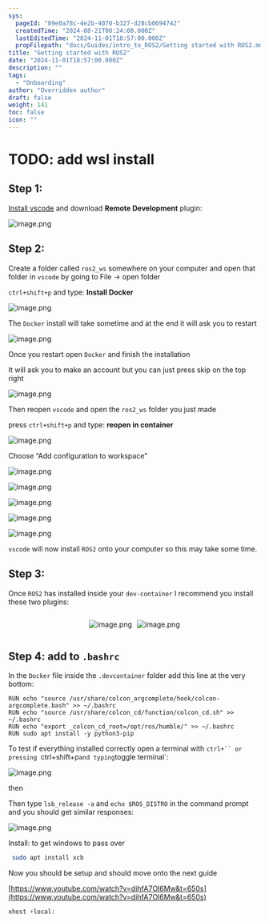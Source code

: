 ```yaml
---
sys:
  pageId: "89e0a78c-4e2b-4070-b327-d28cb0694742"
  createdTime: "2024-08-21T00:24:00.000Z"
  lastEditedTime: "2024-11-01T18:57:00.000Z"
  propFilepath: "docs/Guides/intro_to_ROS2/Getting started with ROS2.md"
title: "Getting started with ROS2"
date: "2024-11-01T18:57:00.000Z"
description: ""
tags:
  - "Onboarding"
author: "Overridden author"
draft: false
weight: 141
toc: false
icon: ""
---
```


# TODO: add wsl install

## Step 1:

[Install vscode](https://code.visualstudio.com/download) and download **Remote Development** plugin:

![image.png](https://prod-files-secure.s3.us-west-2.amazonaws.com/d518164a-d88e-44d1-a4ee-3adb3bd8bce0/efb52993-1881-4a40-b95e-6f020334f022/image.png?X-Amz-Algorithm=AWS4-HMAC-SHA256&X-Amz-Content-Sha256=UNSIGNED-PAYLOAD&X-Amz-Credential=ASIAZI2LB466RWVPRNY4%2F20250323%2Fus-west-2%2Fs3%2Faws4_request&X-Amz-Date=20250323T061022Z&X-Amz-Expires=3600&X-Amz-Security-Token=IQoJb3JpZ2luX2VjEHMaCXVzLXdlc3QtMiJGMEQCIBW0fBcQzjhOErZGUdmUYc%2Fsd%2FA6WmKjkLgB77YBjOkSAiAzD94V5KDp5loMKsbZbQgdGG1OIqMNV6VzPXRmUGMa7CqIBAjM%2F%2F%2F%2F%2F%2F%2F%2F%2F%2F8BEAAaDDYzNzQyMzE4MzgwNSIMtGJo407CkMlr17LJKtwDV8gtsa2JJ%2F0yq1bRjs%2F%2FfS%2BjqWINiwHfHY6h4eyl1Xt%2FUKOBrpwi8viyJKwtknit3F6bVurIfbNM46y9PMeHU%2BHVTimoB2kEeGsySlo1tcG2tj99Mkl9iwPsNaQreFZxSP4%2FpBRhrAMt6I081RZKBt9J5IONwv8JoxzCKIuC6V3TkzP5kIKVnale%2BWaZn1YYdCDL9zoV2mzDM6Osod%2BttPDas9P3vlAqrJWlQAhF4cH%2BnyEULdIkaJ51eqQCPEg7J4DDxEiQlT30%2BowERje2g6KZSDP6IMlXEbOoKqnJkaD%2Fh8WfraDcPJl1MqLJ2jdP9ktVVCfloDCWJvYLB8MAnO8efmJDNg%2FrV3M445Z2TatAFiJtD%2BagPo9YVXJ6ivZfc2IEWq7ETyYE2y%2FBEo0zR1RCt8k%2BsbWw6T%2FsxeQ7hSBdE%2FYoRTkMYHfIy24gwTQJ3Ek8xYPdx9Zeruc9LjPnJjfbe0j2AtWAPuQ7OlqtIZxfDs133AvYnyQzRgNTz6r635slbMoHqOVs25vOT3B3UT06xu2rAiL2XwhiBcAqeskoi4y3VcC0C53iaGabfIZbM9T0W9%2BZyZcsIZoFtS6FTEg8kftjXZY%2BPFdbKp3OQ0Gk%2BphOmSRVVqNIp00wveP9vgY6pgFW8CHf6%2FL7M1HzGuMywKvzzQ2ifGVQCZT5VOViuTmSm2OFvdYKFgxKxzq06KWeNJ2t4gbm55rasr70%2FaQNXD6Fzzv5P0wVnUEtq9YkXrvaXvpuwKeXsKBBAkxVhXfwM3ptc6PPzr%2FeTQA73AmBtzIo3HpAmkpBuZRkN15Xy8h5H3eQXRedbnbgGbSVZ5Oy%2FrMfY%2Fh51vSu6Ao%2BNXjIOHaZ94Ko%2FJCl&X-Amz-Signature=387cf8ce214d204e36244a1bd49159ba042d58c04104e331e083de1f1edbd1e8&X-Amz-SignedHeaders=host&x-id=GetObject)

## Step 2:

Create a folder called `ros2_ws` somewhere on your computer and open that folder in `vscode` by going to File → open folder 

`ctrl+shift+p` and type: **Install Docker**

![image.png](https://prod-files-secure.s3.us-west-2.amazonaws.com/d518164a-d88e-44d1-a4ee-3adb3bd8bce0/2269dc0e-1cd5-47ff-bceb-c04ad9b2eab0/image.png?X-Amz-Algorithm=AWS4-HMAC-SHA256&X-Amz-Content-Sha256=UNSIGNED-PAYLOAD&X-Amz-Credential=ASIAZI2LB466RWVPRNY4%2F20250323%2Fus-west-2%2Fs3%2Faws4_request&X-Amz-Date=20250323T061022Z&X-Amz-Expires=3600&X-Amz-Security-Token=IQoJb3JpZ2luX2VjEHMaCXVzLXdlc3QtMiJGMEQCIBW0fBcQzjhOErZGUdmUYc%2Fsd%2FA6WmKjkLgB77YBjOkSAiAzD94V5KDp5loMKsbZbQgdGG1OIqMNV6VzPXRmUGMa7CqIBAjM%2F%2F%2F%2F%2F%2F%2F%2F%2F%2F8BEAAaDDYzNzQyMzE4MzgwNSIMtGJo407CkMlr17LJKtwDV8gtsa2JJ%2F0yq1bRjs%2F%2FfS%2BjqWINiwHfHY6h4eyl1Xt%2FUKOBrpwi8viyJKwtknit3F6bVurIfbNM46y9PMeHU%2BHVTimoB2kEeGsySlo1tcG2tj99Mkl9iwPsNaQreFZxSP4%2FpBRhrAMt6I081RZKBt9J5IONwv8JoxzCKIuC6V3TkzP5kIKVnale%2BWaZn1YYdCDL9zoV2mzDM6Osod%2BttPDas9P3vlAqrJWlQAhF4cH%2BnyEULdIkaJ51eqQCPEg7J4DDxEiQlT30%2BowERje2g6KZSDP6IMlXEbOoKqnJkaD%2Fh8WfraDcPJl1MqLJ2jdP9ktVVCfloDCWJvYLB8MAnO8efmJDNg%2FrV3M445Z2TatAFiJtD%2BagPo9YVXJ6ivZfc2IEWq7ETyYE2y%2FBEo0zR1RCt8k%2BsbWw6T%2FsxeQ7hSBdE%2FYoRTkMYHfIy24gwTQJ3Ek8xYPdx9Zeruc9LjPnJjfbe0j2AtWAPuQ7OlqtIZxfDs133AvYnyQzRgNTz6r635slbMoHqOVs25vOT3B3UT06xu2rAiL2XwhiBcAqeskoi4y3VcC0C53iaGabfIZbM9T0W9%2BZyZcsIZoFtS6FTEg8kftjXZY%2BPFdbKp3OQ0Gk%2BphOmSRVVqNIp00wveP9vgY6pgFW8CHf6%2FL7M1HzGuMywKvzzQ2ifGVQCZT5VOViuTmSm2OFvdYKFgxKxzq06KWeNJ2t4gbm55rasr70%2FaQNXD6Fzzv5P0wVnUEtq9YkXrvaXvpuwKeXsKBBAkxVhXfwM3ptc6PPzr%2FeTQA73AmBtzIo3HpAmkpBuZRkN15Xy8h5H3eQXRedbnbgGbSVZ5Oy%2FrMfY%2Fh51vSu6Ao%2BNXjIOHaZ94Ko%2FJCl&X-Amz-Signature=10270485c467a10084cb371543b04e30360a1e421dd41282305ef177583039c1&X-Amz-SignedHeaders=host&x-id=GetObject)

The `Docker` install will take sometime and at the end it will ask you to restart

![image.png](https://prod-files-secure.s3.us-west-2.amazonaws.com/d518164a-d88e-44d1-a4ee-3adb3bd8bce0/ed233f78-be33-4b1f-b89c-9c346c0e961e/image.png?X-Amz-Algorithm=AWS4-HMAC-SHA256&X-Amz-Content-Sha256=UNSIGNED-PAYLOAD&X-Amz-Credential=ASIAZI2LB466RWVPRNY4%2F20250323%2Fus-west-2%2Fs3%2Faws4_request&X-Amz-Date=20250323T061022Z&X-Amz-Expires=3600&X-Amz-Security-Token=IQoJb3JpZ2luX2VjEHMaCXVzLXdlc3QtMiJGMEQCIBW0fBcQzjhOErZGUdmUYc%2Fsd%2FA6WmKjkLgB77YBjOkSAiAzD94V5KDp5loMKsbZbQgdGG1OIqMNV6VzPXRmUGMa7CqIBAjM%2F%2F%2F%2F%2F%2F%2F%2F%2F%2F8BEAAaDDYzNzQyMzE4MzgwNSIMtGJo407CkMlr17LJKtwDV8gtsa2JJ%2F0yq1bRjs%2F%2FfS%2BjqWINiwHfHY6h4eyl1Xt%2FUKOBrpwi8viyJKwtknit3F6bVurIfbNM46y9PMeHU%2BHVTimoB2kEeGsySlo1tcG2tj99Mkl9iwPsNaQreFZxSP4%2FpBRhrAMt6I081RZKBt9J5IONwv8JoxzCKIuC6V3TkzP5kIKVnale%2BWaZn1YYdCDL9zoV2mzDM6Osod%2BttPDas9P3vlAqrJWlQAhF4cH%2BnyEULdIkaJ51eqQCPEg7J4DDxEiQlT30%2BowERje2g6KZSDP6IMlXEbOoKqnJkaD%2Fh8WfraDcPJl1MqLJ2jdP9ktVVCfloDCWJvYLB8MAnO8efmJDNg%2FrV3M445Z2TatAFiJtD%2BagPo9YVXJ6ivZfc2IEWq7ETyYE2y%2FBEo0zR1RCt8k%2BsbWw6T%2FsxeQ7hSBdE%2FYoRTkMYHfIy24gwTQJ3Ek8xYPdx9Zeruc9LjPnJjfbe0j2AtWAPuQ7OlqtIZxfDs133AvYnyQzRgNTz6r635slbMoHqOVs25vOT3B3UT06xu2rAiL2XwhiBcAqeskoi4y3VcC0C53iaGabfIZbM9T0W9%2BZyZcsIZoFtS6FTEg8kftjXZY%2BPFdbKp3OQ0Gk%2BphOmSRVVqNIp00wveP9vgY6pgFW8CHf6%2FL7M1HzGuMywKvzzQ2ifGVQCZT5VOViuTmSm2OFvdYKFgxKxzq06KWeNJ2t4gbm55rasr70%2FaQNXD6Fzzv5P0wVnUEtq9YkXrvaXvpuwKeXsKBBAkxVhXfwM3ptc6PPzr%2FeTQA73AmBtzIo3HpAmkpBuZRkN15Xy8h5H3eQXRedbnbgGbSVZ5Oy%2FrMfY%2Fh51vSu6Ao%2BNXjIOHaZ94Ko%2FJCl&X-Amz-Signature=362bbfcaa4cf79772e2d264ecdf9afa3bf3c7a2a1be40a6d67a727a2ddc9a6e3&X-Amz-SignedHeaders=host&x-id=GetObject)

Once you restart open `Docker` and finish the installation

It will ask you to make an account but you can just press skip on the top right

![image.png](https://prod-files-secure.s3.us-west-2.amazonaws.com/d518164a-d88e-44d1-a4ee-3adb3bd8bce0/21010ad9-1659-4fd9-9f59-9932a09b2a3d/image.png?X-Amz-Algorithm=AWS4-HMAC-SHA256&X-Amz-Content-Sha256=UNSIGNED-PAYLOAD&X-Amz-Credential=ASIAZI2LB466RWVPRNY4%2F20250323%2Fus-west-2%2Fs3%2Faws4_request&X-Amz-Date=20250323T061022Z&X-Amz-Expires=3600&X-Amz-Security-Token=IQoJb3JpZ2luX2VjEHMaCXVzLXdlc3QtMiJGMEQCIBW0fBcQzjhOErZGUdmUYc%2Fsd%2FA6WmKjkLgB77YBjOkSAiAzD94V5KDp5loMKsbZbQgdGG1OIqMNV6VzPXRmUGMa7CqIBAjM%2F%2F%2F%2F%2F%2F%2F%2F%2F%2F8BEAAaDDYzNzQyMzE4MzgwNSIMtGJo407CkMlr17LJKtwDV8gtsa2JJ%2F0yq1bRjs%2F%2FfS%2BjqWINiwHfHY6h4eyl1Xt%2FUKOBrpwi8viyJKwtknit3F6bVurIfbNM46y9PMeHU%2BHVTimoB2kEeGsySlo1tcG2tj99Mkl9iwPsNaQreFZxSP4%2FpBRhrAMt6I081RZKBt9J5IONwv8JoxzCKIuC6V3TkzP5kIKVnale%2BWaZn1YYdCDL9zoV2mzDM6Osod%2BttPDas9P3vlAqrJWlQAhF4cH%2BnyEULdIkaJ51eqQCPEg7J4DDxEiQlT30%2BowERje2g6KZSDP6IMlXEbOoKqnJkaD%2Fh8WfraDcPJl1MqLJ2jdP9ktVVCfloDCWJvYLB8MAnO8efmJDNg%2FrV3M445Z2TatAFiJtD%2BagPo9YVXJ6ivZfc2IEWq7ETyYE2y%2FBEo0zR1RCt8k%2BsbWw6T%2FsxeQ7hSBdE%2FYoRTkMYHfIy24gwTQJ3Ek8xYPdx9Zeruc9LjPnJjfbe0j2AtWAPuQ7OlqtIZxfDs133AvYnyQzRgNTz6r635slbMoHqOVs25vOT3B3UT06xu2rAiL2XwhiBcAqeskoi4y3VcC0C53iaGabfIZbM9T0W9%2BZyZcsIZoFtS6FTEg8kftjXZY%2BPFdbKp3OQ0Gk%2BphOmSRVVqNIp00wveP9vgY6pgFW8CHf6%2FL7M1HzGuMywKvzzQ2ifGVQCZT5VOViuTmSm2OFvdYKFgxKxzq06KWeNJ2t4gbm55rasr70%2FaQNXD6Fzzv5P0wVnUEtq9YkXrvaXvpuwKeXsKBBAkxVhXfwM3ptc6PPzr%2FeTQA73AmBtzIo3HpAmkpBuZRkN15Xy8h5H3eQXRedbnbgGbSVZ5Oy%2FrMfY%2Fh51vSu6Ao%2BNXjIOHaZ94Ko%2FJCl&X-Amz-Signature=63a288da0f4654e8929d4ae5ef5408952123d5a8d9fe56c3346d40080f0ea099&X-Amz-SignedHeaders=host&x-id=GetObject)

Then reopen `vscode` and open the `ros2_ws` folder you just made

press `ctrl+shift+p` and type: **reopen in container**

![image.png](https://prod-files-secure.s3.us-west-2.amazonaws.com/d518164a-d88e-44d1-a4ee-3adb3bd8bce0/4e93b8c2-41ad-488c-8095-c74205196118/image.png?X-Amz-Algorithm=AWS4-HMAC-SHA256&X-Amz-Content-Sha256=UNSIGNED-PAYLOAD&X-Amz-Credential=ASIAZI2LB466RWVPRNY4%2F20250323%2Fus-west-2%2Fs3%2Faws4_request&X-Amz-Date=20250323T061022Z&X-Amz-Expires=3600&X-Amz-Security-Token=IQoJb3JpZ2luX2VjEHMaCXVzLXdlc3QtMiJGMEQCIBW0fBcQzjhOErZGUdmUYc%2Fsd%2FA6WmKjkLgB77YBjOkSAiAzD94V5KDp5loMKsbZbQgdGG1OIqMNV6VzPXRmUGMa7CqIBAjM%2F%2F%2F%2F%2F%2F%2F%2F%2F%2F8BEAAaDDYzNzQyMzE4MzgwNSIMtGJo407CkMlr17LJKtwDV8gtsa2JJ%2F0yq1bRjs%2F%2FfS%2BjqWINiwHfHY6h4eyl1Xt%2FUKOBrpwi8viyJKwtknit3F6bVurIfbNM46y9PMeHU%2BHVTimoB2kEeGsySlo1tcG2tj99Mkl9iwPsNaQreFZxSP4%2FpBRhrAMt6I081RZKBt9J5IONwv8JoxzCKIuC6V3TkzP5kIKVnale%2BWaZn1YYdCDL9zoV2mzDM6Osod%2BttPDas9P3vlAqrJWlQAhF4cH%2BnyEULdIkaJ51eqQCPEg7J4DDxEiQlT30%2BowERje2g6KZSDP6IMlXEbOoKqnJkaD%2Fh8WfraDcPJl1MqLJ2jdP9ktVVCfloDCWJvYLB8MAnO8efmJDNg%2FrV3M445Z2TatAFiJtD%2BagPo9YVXJ6ivZfc2IEWq7ETyYE2y%2FBEo0zR1RCt8k%2BsbWw6T%2FsxeQ7hSBdE%2FYoRTkMYHfIy24gwTQJ3Ek8xYPdx9Zeruc9LjPnJjfbe0j2AtWAPuQ7OlqtIZxfDs133AvYnyQzRgNTz6r635slbMoHqOVs25vOT3B3UT06xu2rAiL2XwhiBcAqeskoi4y3VcC0C53iaGabfIZbM9T0W9%2BZyZcsIZoFtS6FTEg8kftjXZY%2BPFdbKp3OQ0Gk%2BphOmSRVVqNIp00wveP9vgY6pgFW8CHf6%2FL7M1HzGuMywKvzzQ2ifGVQCZT5VOViuTmSm2OFvdYKFgxKxzq06KWeNJ2t4gbm55rasr70%2FaQNXD6Fzzv5P0wVnUEtq9YkXrvaXvpuwKeXsKBBAkxVhXfwM3ptc6PPzr%2FeTQA73AmBtzIo3HpAmkpBuZRkN15Xy8h5H3eQXRedbnbgGbSVZ5Oy%2FrMfY%2Fh51vSu6Ao%2BNXjIOHaZ94Ko%2FJCl&X-Amz-Signature=fb379cbe1b845c38547bd8a8ef8d96932fb7d1e2ab98f32039461e83ea00d0ff&X-Amz-SignedHeaders=host&x-id=GetObject)

Choose “Add configuration to workspace”

![image.png](https://prod-files-secure.s3.us-west-2.amazonaws.com/d518164a-d88e-44d1-a4ee-3adb3bd8bce0/9560b282-5060-4989-ba37-97e7b2c22476/image.png?X-Amz-Algorithm=AWS4-HMAC-SHA256&X-Amz-Content-Sha256=UNSIGNED-PAYLOAD&X-Amz-Credential=ASIAZI2LB466RWVPRNY4%2F20250323%2Fus-west-2%2Fs3%2Faws4_request&X-Amz-Date=20250323T061022Z&X-Amz-Expires=3600&X-Amz-Security-Token=IQoJb3JpZ2luX2VjEHMaCXVzLXdlc3QtMiJGMEQCIBW0fBcQzjhOErZGUdmUYc%2Fsd%2FA6WmKjkLgB77YBjOkSAiAzD94V5KDp5loMKsbZbQgdGG1OIqMNV6VzPXRmUGMa7CqIBAjM%2F%2F%2F%2F%2F%2F%2F%2F%2F%2F8BEAAaDDYzNzQyMzE4MzgwNSIMtGJo407CkMlr17LJKtwDV8gtsa2JJ%2F0yq1bRjs%2F%2FfS%2BjqWINiwHfHY6h4eyl1Xt%2FUKOBrpwi8viyJKwtknit3F6bVurIfbNM46y9PMeHU%2BHVTimoB2kEeGsySlo1tcG2tj99Mkl9iwPsNaQreFZxSP4%2FpBRhrAMt6I081RZKBt9J5IONwv8JoxzCKIuC6V3TkzP5kIKVnale%2BWaZn1YYdCDL9zoV2mzDM6Osod%2BttPDas9P3vlAqrJWlQAhF4cH%2BnyEULdIkaJ51eqQCPEg7J4DDxEiQlT30%2BowERje2g6KZSDP6IMlXEbOoKqnJkaD%2Fh8WfraDcPJl1MqLJ2jdP9ktVVCfloDCWJvYLB8MAnO8efmJDNg%2FrV3M445Z2TatAFiJtD%2BagPo9YVXJ6ivZfc2IEWq7ETyYE2y%2FBEo0zR1RCt8k%2BsbWw6T%2FsxeQ7hSBdE%2FYoRTkMYHfIy24gwTQJ3Ek8xYPdx9Zeruc9LjPnJjfbe0j2AtWAPuQ7OlqtIZxfDs133AvYnyQzRgNTz6r635slbMoHqOVs25vOT3B3UT06xu2rAiL2XwhiBcAqeskoi4y3VcC0C53iaGabfIZbM9T0W9%2BZyZcsIZoFtS6FTEg8kftjXZY%2BPFdbKp3OQ0Gk%2BphOmSRVVqNIp00wveP9vgY6pgFW8CHf6%2FL7M1HzGuMywKvzzQ2ifGVQCZT5VOViuTmSm2OFvdYKFgxKxzq06KWeNJ2t4gbm55rasr70%2FaQNXD6Fzzv5P0wVnUEtq9YkXrvaXvpuwKeXsKBBAkxVhXfwM3ptc6PPzr%2FeTQA73AmBtzIo3HpAmkpBuZRkN15Xy8h5H3eQXRedbnbgGbSVZ5Oy%2FrMfY%2Fh51vSu6Ao%2BNXjIOHaZ94Ko%2FJCl&X-Amz-Signature=6c834ebf0a1066596ec24d54a59215593912b4931fe1a1d99b284e5bf9df2036&X-Amz-SignedHeaders=host&x-id=GetObject)

![image.png](https://prod-files-secure.s3.us-west-2.amazonaws.com/d518164a-d88e-44d1-a4ee-3adb3bd8bce0/2ee63f81-886b-48e8-a553-dc6e5eac99e4/image.png?X-Amz-Algorithm=AWS4-HMAC-SHA256&X-Amz-Content-Sha256=UNSIGNED-PAYLOAD&X-Amz-Credential=ASIAZI2LB466RWVPRNY4%2F20250323%2Fus-west-2%2Fs3%2Faws4_request&X-Amz-Date=20250323T061022Z&X-Amz-Expires=3600&X-Amz-Security-Token=IQoJb3JpZ2luX2VjEHMaCXVzLXdlc3QtMiJGMEQCIBW0fBcQzjhOErZGUdmUYc%2Fsd%2FA6WmKjkLgB77YBjOkSAiAzD94V5KDp5loMKsbZbQgdGG1OIqMNV6VzPXRmUGMa7CqIBAjM%2F%2F%2F%2F%2F%2F%2F%2F%2F%2F8BEAAaDDYzNzQyMzE4MzgwNSIMtGJo407CkMlr17LJKtwDV8gtsa2JJ%2F0yq1bRjs%2F%2FfS%2BjqWINiwHfHY6h4eyl1Xt%2FUKOBrpwi8viyJKwtknit3F6bVurIfbNM46y9PMeHU%2BHVTimoB2kEeGsySlo1tcG2tj99Mkl9iwPsNaQreFZxSP4%2FpBRhrAMt6I081RZKBt9J5IONwv8JoxzCKIuC6V3TkzP5kIKVnale%2BWaZn1YYdCDL9zoV2mzDM6Osod%2BttPDas9P3vlAqrJWlQAhF4cH%2BnyEULdIkaJ51eqQCPEg7J4DDxEiQlT30%2BowERje2g6KZSDP6IMlXEbOoKqnJkaD%2Fh8WfraDcPJl1MqLJ2jdP9ktVVCfloDCWJvYLB8MAnO8efmJDNg%2FrV3M445Z2TatAFiJtD%2BagPo9YVXJ6ivZfc2IEWq7ETyYE2y%2FBEo0zR1RCt8k%2BsbWw6T%2FsxeQ7hSBdE%2FYoRTkMYHfIy24gwTQJ3Ek8xYPdx9Zeruc9LjPnJjfbe0j2AtWAPuQ7OlqtIZxfDs133AvYnyQzRgNTz6r635slbMoHqOVs25vOT3B3UT06xu2rAiL2XwhiBcAqeskoi4y3VcC0C53iaGabfIZbM9T0W9%2BZyZcsIZoFtS6FTEg8kftjXZY%2BPFdbKp3OQ0Gk%2BphOmSRVVqNIp00wveP9vgY6pgFW8CHf6%2FL7M1HzGuMywKvzzQ2ifGVQCZT5VOViuTmSm2OFvdYKFgxKxzq06KWeNJ2t4gbm55rasr70%2FaQNXD6Fzzv5P0wVnUEtq9YkXrvaXvpuwKeXsKBBAkxVhXfwM3ptc6PPzr%2FeTQA73AmBtzIo3HpAmkpBuZRkN15Xy8h5H3eQXRedbnbgGbSVZ5Oy%2FrMfY%2Fh51vSu6Ao%2BNXjIOHaZ94Ko%2FJCl&X-Amz-Signature=c026af3b38de048f1e4e635ecd86735558b22e3dc7ed64850b9bc6be5803cd54&X-Amz-SignedHeaders=host&x-id=GetObject)

![image.png](https://prod-files-secure.s3.us-west-2.amazonaws.com/d518164a-d88e-44d1-a4ee-3adb3bd8bce0/ae1580b2-b048-407e-aed9-b584224a7a04/image.png?X-Amz-Algorithm=AWS4-HMAC-SHA256&X-Amz-Content-Sha256=UNSIGNED-PAYLOAD&X-Amz-Credential=ASIAZI2LB466RWVPRNY4%2F20250323%2Fus-west-2%2Fs3%2Faws4_request&X-Amz-Date=20250323T061022Z&X-Amz-Expires=3600&X-Amz-Security-Token=IQoJb3JpZ2luX2VjEHMaCXVzLXdlc3QtMiJGMEQCIBW0fBcQzjhOErZGUdmUYc%2Fsd%2FA6WmKjkLgB77YBjOkSAiAzD94V5KDp5loMKsbZbQgdGG1OIqMNV6VzPXRmUGMa7CqIBAjM%2F%2F%2F%2F%2F%2F%2F%2F%2F%2F8BEAAaDDYzNzQyMzE4MzgwNSIMtGJo407CkMlr17LJKtwDV8gtsa2JJ%2F0yq1bRjs%2F%2FfS%2BjqWINiwHfHY6h4eyl1Xt%2FUKOBrpwi8viyJKwtknit3F6bVurIfbNM46y9PMeHU%2BHVTimoB2kEeGsySlo1tcG2tj99Mkl9iwPsNaQreFZxSP4%2FpBRhrAMt6I081RZKBt9J5IONwv8JoxzCKIuC6V3TkzP5kIKVnale%2BWaZn1YYdCDL9zoV2mzDM6Osod%2BttPDas9P3vlAqrJWlQAhF4cH%2BnyEULdIkaJ51eqQCPEg7J4DDxEiQlT30%2BowERje2g6KZSDP6IMlXEbOoKqnJkaD%2Fh8WfraDcPJl1MqLJ2jdP9ktVVCfloDCWJvYLB8MAnO8efmJDNg%2FrV3M445Z2TatAFiJtD%2BagPo9YVXJ6ivZfc2IEWq7ETyYE2y%2FBEo0zR1RCt8k%2BsbWw6T%2FsxeQ7hSBdE%2FYoRTkMYHfIy24gwTQJ3Ek8xYPdx9Zeruc9LjPnJjfbe0j2AtWAPuQ7OlqtIZxfDs133AvYnyQzRgNTz6r635slbMoHqOVs25vOT3B3UT06xu2rAiL2XwhiBcAqeskoi4y3VcC0C53iaGabfIZbM9T0W9%2BZyZcsIZoFtS6FTEg8kftjXZY%2BPFdbKp3OQ0Gk%2BphOmSRVVqNIp00wveP9vgY6pgFW8CHf6%2FL7M1HzGuMywKvzzQ2ifGVQCZT5VOViuTmSm2OFvdYKFgxKxzq06KWeNJ2t4gbm55rasr70%2FaQNXD6Fzzv5P0wVnUEtq9YkXrvaXvpuwKeXsKBBAkxVhXfwM3ptc6PPzr%2FeTQA73AmBtzIo3HpAmkpBuZRkN15Xy8h5H3eQXRedbnbgGbSVZ5Oy%2FrMfY%2Fh51vSu6Ao%2BNXjIOHaZ94Ko%2FJCl&X-Amz-Signature=4534eac62f5051e45796659e36ed3921bcb04d639e6ab111eb3624b8b36f9b5c&X-Amz-SignedHeaders=host&x-id=GetObject)

![image.png](https://prod-files-secure.s3.us-west-2.amazonaws.com/d518164a-d88e-44d1-a4ee-3adb3bd8bce0/53255b28-f75e-430f-b9e3-c0ac8577e42b/image.png?X-Amz-Algorithm=AWS4-HMAC-SHA256&X-Amz-Content-Sha256=UNSIGNED-PAYLOAD&X-Amz-Credential=ASIAZI2LB466RWVPRNY4%2F20250323%2Fus-west-2%2Fs3%2Faws4_request&X-Amz-Date=20250323T061022Z&X-Amz-Expires=3600&X-Amz-Security-Token=IQoJb3JpZ2luX2VjEHMaCXVzLXdlc3QtMiJGMEQCIBW0fBcQzjhOErZGUdmUYc%2Fsd%2FA6WmKjkLgB77YBjOkSAiAzD94V5KDp5loMKsbZbQgdGG1OIqMNV6VzPXRmUGMa7CqIBAjM%2F%2F%2F%2F%2F%2F%2F%2F%2F%2F8BEAAaDDYzNzQyMzE4MzgwNSIMtGJo407CkMlr17LJKtwDV8gtsa2JJ%2F0yq1bRjs%2F%2FfS%2BjqWINiwHfHY6h4eyl1Xt%2FUKOBrpwi8viyJKwtknit3F6bVurIfbNM46y9PMeHU%2BHVTimoB2kEeGsySlo1tcG2tj99Mkl9iwPsNaQreFZxSP4%2FpBRhrAMt6I081RZKBt9J5IONwv8JoxzCKIuC6V3TkzP5kIKVnale%2BWaZn1YYdCDL9zoV2mzDM6Osod%2BttPDas9P3vlAqrJWlQAhF4cH%2BnyEULdIkaJ51eqQCPEg7J4DDxEiQlT30%2BowERje2g6KZSDP6IMlXEbOoKqnJkaD%2Fh8WfraDcPJl1MqLJ2jdP9ktVVCfloDCWJvYLB8MAnO8efmJDNg%2FrV3M445Z2TatAFiJtD%2BagPo9YVXJ6ivZfc2IEWq7ETyYE2y%2FBEo0zR1RCt8k%2BsbWw6T%2FsxeQ7hSBdE%2FYoRTkMYHfIy24gwTQJ3Ek8xYPdx9Zeruc9LjPnJjfbe0j2AtWAPuQ7OlqtIZxfDs133AvYnyQzRgNTz6r635slbMoHqOVs25vOT3B3UT06xu2rAiL2XwhiBcAqeskoi4y3VcC0C53iaGabfIZbM9T0W9%2BZyZcsIZoFtS6FTEg8kftjXZY%2BPFdbKp3OQ0Gk%2BphOmSRVVqNIp00wveP9vgY6pgFW8CHf6%2FL7M1HzGuMywKvzzQ2ifGVQCZT5VOViuTmSm2OFvdYKFgxKxzq06KWeNJ2t4gbm55rasr70%2FaQNXD6Fzzv5P0wVnUEtq9YkXrvaXvpuwKeXsKBBAkxVhXfwM3ptc6PPzr%2FeTQA73AmBtzIo3HpAmkpBuZRkN15Xy8h5H3eQXRedbnbgGbSVZ5Oy%2FrMfY%2Fh51vSu6Ao%2BNXjIOHaZ94Ko%2FJCl&X-Amz-Signature=a309a523173fb83a268e5a1504339c5d7b39de15dff6b5a7270d94b23e09c26e&X-Amz-SignedHeaders=host&x-id=GetObject)

![image.png](https://prod-files-secure.s3.us-west-2.amazonaws.com/d518164a-d88e-44d1-a4ee-3adb3bd8bce0/7c562767-5af9-4ffb-97d1-327bcdf4ee00/image.png?X-Amz-Algorithm=AWS4-HMAC-SHA256&X-Amz-Content-Sha256=UNSIGNED-PAYLOAD&X-Amz-Credential=ASIAZI2LB466RWVPRNY4%2F20250323%2Fus-west-2%2Fs3%2Faws4_request&X-Amz-Date=20250323T061022Z&X-Amz-Expires=3600&X-Amz-Security-Token=IQoJb3JpZ2luX2VjEHMaCXVzLXdlc3QtMiJGMEQCIBW0fBcQzjhOErZGUdmUYc%2Fsd%2FA6WmKjkLgB77YBjOkSAiAzD94V5KDp5loMKsbZbQgdGG1OIqMNV6VzPXRmUGMa7CqIBAjM%2F%2F%2F%2F%2F%2F%2F%2F%2F%2F8BEAAaDDYzNzQyMzE4MzgwNSIMtGJo407CkMlr17LJKtwDV8gtsa2JJ%2F0yq1bRjs%2F%2FfS%2BjqWINiwHfHY6h4eyl1Xt%2FUKOBrpwi8viyJKwtknit3F6bVurIfbNM46y9PMeHU%2BHVTimoB2kEeGsySlo1tcG2tj99Mkl9iwPsNaQreFZxSP4%2FpBRhrAMt6I081RZKBt9J5IONwv8JoxzCKIuC6V3TkzP5kIKVnale%2BWaZn1YYdCDL9zoV2mzDM6Osod%2BttPDas9P3vlAqrJWlQAhF4cH%2BnyEULdIkaJ51eqQCPEg7J4DDxEiQlT30%2BowERje2g6KZSDP6IMlXEbOoKqnJkaD%2Fh8WfraDcPJl1MqLJ2jdP9ktVVCfloDCWJvYLB8MAnO8efmJDNg%2FrV3M445Z2TatAFiJtD%2BagPo9YVXJ6ivZfc2IEWq7ETyYE2y%2FBEo0zR1RCt8k%2BsbWw6T%2FsxeQ7hSBdE%2FYoRTkMYHfIy24gwTQJ3Ek8xYPdx9Zeruc9LjPnJjfbe0j2AtWAPuQ7OlqtIZxfDs133AvYnyQzRgNTz6r635slbMoHqOVs25vOT3B3UT06xu2rAiL2XwhiBcAqeskoi4y3VcC0C53iaGabfIZbM9T0W9%2BZyZcsIZoFtS6FTEg8kftjXZY%2BPFdbKp3OQ0Gk%2BphOmSRVVqNIp00wveP9vgY6pgFW8CHf6%2FL7M1HzGuMywKvzzQ2ifGVQCZT5VOViuTmSm2OFvdYKFgxKxzq06KWeNJ2t4gbm55rasr70%2FaQNXD6Fzzv5P0wVnUEtq9YkXrvaXvpuwKeXsKBBAkxVhXfwM3ptc6PPzr%2FeTQA73AmBtzIo3HpAmkpBuZRkN15Xy8h5H3eQXRedbnbgGbSVZ5Oy%2FrMfY%2Fh51vSu6Ao%2BNXjIOHaZ94Ko%2FJCl&X-Amz-Signature=b7f67a62957f21fbdca38765248c79b190f133a4c9a777f71e6e2ddc18f7cd6c&X-Amz-SignedHeaders=host&x-id=GetObject)

`vscode` will now install `ROS2` onto your computer so this may take some time.

## Step 3:

Once `ROS2` has installed inside your `dev-container` I recommend you install these two plugins:

<div style="display: flex;flex-direction: row; column-gap:10px; max-width: 630px;justify-content: center;">
<div>

![image.png](https://prod-files-secure.s3.us-west-2.amazonaws.com/d518164a-d88e-44d1-a4ee-3adb3bd8bce0/3fc3d550-5a54-4ba1-ba6b-faa01cdb7369/image.png?X-Amz-Algorithm=AWS4-HMAC-SHA256&X-Amz-Content-Sha256=UNSIGNED-PAYLOAD&X-Amz-Credential=ASIAZI2LB46636NDWZUW%2F20250323%2Fus-west-2%2Fs3%2Faws4_request&X-Amz-Date=20250323T061024Z&X-Amz-Expires=3600&X-Amz-Security-Token=IQoJb3JpZ2luX2VjEHMaCXVzLXdlc3QtMiJIMEYCIQCDgJPHVprv%2FXobv1nWvLVoRcXGjffRyJLu7KcPj5kcnAIhAMunmUvLnqLVozZuuMWZx5O2oJic%2F4mke1R7yvCsJrkQKogECMv%2F%2F%2F%2F%2F%2F%2F%2F%2F%2FwEQABoMNjM3NDIzMTgzODA1IgyF4%2FqExoGlge%2F7mbkq3AOhD25zkIaNtWy9yVKr50ksbNW4S29BsPg7oVeEWCc40jxHvHeIO60HPWau%2FHJjXv6MzpM14ObQPfNNW%2B0CLHa7DnMzV6w4jik%2FP3tbEBp%2BefVozR1UKuL403vCRuBd8yTf6oACFin6WusM%2FX8bf6qTEuRWkx16UnCUWQsvZ3xWo2RlpjPKmBx0Lw3vMjlIk8E6hpgMTFnbsPD7JueWp75ePPLLRwmmTqvQvLzzW2OmtBiMVpZzx166sBso0WzIb%2BTQBJOhC64w%2Bi7NRtjvsQwE2rOhNfHIwCT1a0BHY0lzz3sQh9EQFuWzY6ElLeD0eigiEd3IBJWCaH5scMSWmLdBzRO7XjDqL6W0h5IAITvcahTpyVnCXLeIuQSlHuS7pP6BcwKqb%2FZKE3fdHb4OFJxbjs0orovEcoVTCBL0zTSB8uoG7UIZJfv4G4qyPKGnJ1ppYtHjcfpEMVTxnYdvlYL6cb1Msg8UZohGfS3rWCqAH59iph8lFlgETPVh0aO0wX0fqM4qdur7aQVeYXsY9uzo7VE0zzSAJBZrl%2FTgYDPKIaqYsFsKHcl9GY4y7Fj2IDFY8VEQLgB1%2FCjIXYLJSJPbDnwJ3QYqxE8Z0l%2FqqWRMUBdGDeC12nSwwXYi1DCg4%2F2%2BBjqkAY%2FhBO3UrVc2ohHHhFDZxnLgqJ3%2B%2FxUYkYD%2BQkZi%2B2Kkrf1AcZtqICDzebVGAEjJmc9a0jLcyfEb1AN5RyoMGJDhbfrxsw5iwGJry%2FiSmjijT2JjAsaiPp0c0u4eSOT0LoADUTBC7nmEscg1TNd75cCxq1GTC4KT08z1vT8C6eko2mPXlC6H0lsmWRF9GbTsoKYmZNpGghXyIkIpA40ytlsdsQsS&X-Amz-Signature=3e321181da6c0042a00dc30a0160e6800567a537df321b08b6c3c3f561edc451&X-Amz-SignedHeaders=host&x-id=GetObject)

</div>
<div>

![image.png](https://prod-files-secure.s3.us-west-2.amazonaws.com/d518164a-d88e-44d1-a4ee-3adb3bd8bce0/d994cc66-13c2-4093-a5a3-f84cf4601a82/image.png?X-Amz-Algorithm=AWS4-HMAC-SHA256&X-Amz-Content-Sha256=UNSIGNED-PAYLOAD&X-Amz-Credential=ASIAZI2LB4667YKV75NQ%2F20250323%2Fus-west-2%2Fs3%2Faws4_request&X-Amz-Date=20250323T061026Z&X-Amz-Expires=3600&X-Amz-Security-Token=IQoJb3JpZ2luX2VjEHMaCXVzLXdlc3QtMiJHMEUCIEwhQwEYfC2iTBJnGNz11vOuM9pjc57jSy6M%2FB76dtcMAiEAoQGVKVb1GvxoTH4%2FIcAEm3qrCFDsFZ76CPbEdXoNrMwqiAQIzP%2F%2F%2F%2F%2F%2F%2F%2F%2F%2FARAAGgw2Mzc0MjMxODM4MDUiDACa6v5t7hiudv2bOSrcA%2FDPpFii1uZpp4m3WBUSV%2F43tr%2FBegl6hVuqHr8MZYF5LcvdTcQXW97YhvkFOR4vZTtXkNI2QRd0O0zWTUkMFdDdSEEoWx4D%2BDzYWfXGqbAlnwoJxSQaXMRPNBJ%2F839YTSuX9wNMQdWMmFMBZfUgC%2BPScA1Q9Fi%2FRugJW0IozbXIaua1IVD7hjs3XOqLGA8GrvYq6NRxll%2FvXmHImGVpFUoesL2rXtNS5MAoTmEUL7CKUQkZDjD0YCEMhVfsiV39MPPSI3YHbBOK66613K%2FvGRl6crq9CnKeNeVYnQhh3lFYLOpyycvozP5DRHs6VlUAU1aOcRkMRds4T1xIzfug1KO%2FOAu0ZKuw2o5zV9IF4Tq1VVwocthUdIMPUksu%2FeiA4NCppD6T%2Bbgrhu0Cu3oLhVyvtvHBpAG0smNjgYQvAB0pMpHVKJnfyOZGWvwW5b5TRc0c%2B6aqaIowvRQR9P0K%2FRs6NHLKZmI1uYzDOJxo3SPa%2BV5nT6bJYzWQ%2Bh%2FKwkbP4OB4NVHXp68de4P02gwMk0g51Xp7omjsLESY1uX6EkRRPBLgAEmTlzeFEqH4xven%2B%2BvDoBo3xTm60yFHl2WrLlzTadaONwRECP4JtizPtfs0TOYqLKCLY66qzRXUMKLj%2Fb4GOqUBVxG7LbAFC4YnOGO4phlkvFEVtv7gxoftqUGE%2BVOdt%2BlZ9KLKOsKIpXH%2FJEGBS3gcCKWAIa0DRMuMbtSDQ0Pp4jJili83RKHjAyq3rjiTE2K3NJLEaS%2BAIxDADBuHnGirGcSMxmMzrEC8Crm5LqTsGg4FcR2oDtafqyJj84W4pVAwrQyAkQK2X8vGJM%2BcwZSoqLU0vI%2FWupAIyUavynZ7Poy7MBG7&X-Amz-Signature=597809f0d3a32757d6165d784c3eb3bc67022b0c0175416ad81febced93a1d0b&X-Amz-SignedHeaders=host&x-id=GetObject)

</div>
</div>

## Step 4: add to `.bashrc`

In the `Docker` file inside the `.devcontainer` folder add this line at the very bottom: 

```docker
RUN echo "source /usr/share/colcon_argcomplete/hook/colcon-argcomplete.bash" >> ~/.bashrc
RUN echo "source /usr/share/colcon_cd/function/colcon_cd.sh" >> ~/.bashrc
RUN echo "export _colcon_cd_root=/opt/ros/humble/" >> ~/.bashrc
RUN sudo apt install -y python3-pip 
```

To test if everything installed correctly open a terminal with `ctrl+`` or pressing `ctrl+shift+p` and typing `toggle terminal`:

![image.png](https://prod-files-secure.s3.us-west-2.amazonaws.com/d518164a-d88e-44d1-a4ee-3adb3bd8bce0/6a4943d8-b04e-4c02-9a58-775f3384d1a5/image.png?X-Amz-Algorithm=AWS4-HMAC-SHA256&X-Amz-Content-Sha256=UNSIGNED-PAYLOAD&X-Amz-Credential=ASIAZI2LB466RWVPRNY4%2F20250323%2Fus-west-2%2Fs3%2Faws4_request&X-Amz-Date=20250323T061022Z&X-Amz-Expires=3600&X-Amz-Security-Token=IQoJb3JpZ2luX2VjEHMaCXVzLXdlc3QtMiJGMEQCIBW0fBcQzjhOErZGUdmUYc%2Fsd%2FA6WmKjkLgB77YBjOkSAiAzD94V5KDp5loMKsbZbQgdGG1OIqMNV6VzPXRmUGMa7CqIBAjM%2F%2F%2F%2F%2F%2F%2F%2F%2F%2F8BEAAaDDYzNzQyMzE4MzgwNSIMtGJo407CkMlr17LJKtwDV8gtsa2JJ%2F0yq1bRjs%2F%2FfS%2BjqWINiwHfHY6h4eyl1Xt%2FUKOBrpwi8viyJKwtknit3F6bVurIfbNM46y9PMeHU%2BHVTimoB2kEeGsySlo1tcG2tj99Mkl9iwPsNaQreFZxSP4%2FpBRhrAMt6I081RZKBt9J5IONwv8JoxzCKIuC6V3TkzP5kIKVnale%2BWaZn1YYdCDL9zoV2mzDM6Osod%2BttPDas9P3vlAqrJWlQAhF4cH%2BnyEULdIkaJ51eqQCPEg7J4DDxEiQlT30%2BowERje2g6KZSDP6IMlXEbOoKqnJkaD%2Fh8WfraDcPJl1MqLJ2jdP9ktVVCfloDCWJvYLB8MAnO8efmJDNg%2FrV3M445Z2TatAFiJtD%2BagPo9YVXJ6ivZfc2IEWq7ETyYE2y%2FBEo0zR1RCt8k%2BsbWw6T%2FsxeQ7hSBdE%2FYoRTkMYHfIy24gwTQJ3Ek8xYPdx9Zeruc9LjPnJjfbe0j2AtWAPuQ7OlqtIZxfDs133AvYnyQzRgNTz6r635slbMoHqOVs25vOT3B3UT06xu2rAiL2XwhiBcAqeskoi4y3VcC0C53iaGabfIZbM9T0W9%2BZyZcsIZoFtS6FTEg8kftjXZY%2BPFdbKp3OQ0Gk%2BphOmSRVVqNIp00wveP9vgY6pgFW8CHf6%2FL7M1HzGuMywKvzzQ2ifGVQCZT5VOViuTmSm2OFvdYKFgxKxzq06KWeNJ2t4gbm55rasr70%2FaQNXD6Fzzv5P0wVnUEtq9YkXrvaXvpuwKeXsKBBAkxVhXfwM3ptc6PPzr%2FeTQA73AmBtzIo3HpAmkpBuZRkN15Xy8h5H3eQXRedbnbgGbSVZ5Oy%2FrMfY%2Fh51vSu6Ao%2BNXjIOHaZ94Ko%2FJCl&X-Amz-Signature=c1ed524c10bb6aef9d134c4777a731ef60b48d5722498d80cbdf034e2f19970a&X-Amz-SignedHeaders=host&x-id=GetObject)

then 

Then type `lsb_release -a` and `echo $ROS_DISTRO` in the command prompt and you should get similar responses:

![image.png](https://prod-files-secure.s3.us-west-2.amazonaws.com/d518164a-d88e-44d1-a4ee-3adb3bd8bce0/3e635dec-a805-4e85-8b9e-d000e5b71a4e/image.png?X-Amz-Algorithm=AWS4-HMAC-SHA256&X-Amz-Content-Sha256=UNSIGNED-PAYLOAD&X-Amz-Credential=ASIAZI2LB466RWVPRNY4%2F20250323%2Fus-west-2%2Fs3%2Faws4_request&X-Amz-Date=20250323T061022Z&X-Amz-Expires=3600&X-Amz-Security-Token=IQoJb3JpZ2luX2VjEHMaCXVzLXdlc3QtMiJGMEQCIBW0fBcQzjhOErZGUdmUYc%2Fsd%2FA6WmKjkLgB77YBjOkSAiAzD94V5KDp5loMKsbZbQgdGG1OIqMNV6VzPXRmUGMa7CqIBAjM%2F%2F%2F%2F%2F%2F%2F%2F%2F%2F8BEAAaDDYzNzQyMzE4MzgwNSIMtGJo407CkMlr17LJKtwDV8gtsa2JJ%2F0yq1bRjs%2F%2FfS%2BjqWINiwHfHY6h4eyl1Xt%2FUKOBrpwi8viyJKwtknit3F6bVurIfbNM46y9PMeHU%2BHVTimoB2kEeGsySlo1tcG2tj99Mkl9iwPsNaQreFZxSP4%2FpBRhrAMt6I081RZKBt9J5IONwv8JoxzCKIuC6V3TkzP5kIKVnale%2BWaZn1YYdCDL9zoV2mzDM6Osod%2BttPDas9P3vlAqrJWlQAhF4cH%2BnyEULdIkaJ51eqQCPEg7J4DDxEiQlT30%2BowERje2g6KZSDP6IMlXEbOoKqnJkaD%2Fh8WfraDcPJl1MqLJ2jdP9ktVVCfloDCWJvYLB8MAnO8efmJDNg%2FrV3M445Z2TatAFiJtD%2BagPo9YVXJ6ivZfc2IEWq7ETyYE2y%2FBEo0zR1RCt8k%2BsbWw6T%2FsxeQ7hSBdE%2FYoRTkMYHfIy24gwTQJ3Ek8xYPdx9Zeruc9LjPnJjfbe0j2AtWAPuQ7OlqtIZxfDs133AvYnyQzRgNTz6r635slbMoHqOVs25vOT3B3UT06xu2rAiL2XwhiBcAqeskoi4y3VcC0C53iaGabfIZbM9T0W9%2BZyZcsIZoFtS6FTEg8kftjXZY%2BPFdbKp3OQ0Gk%2BphOmSRVVqNIp00wveP9vgY6pgFW8CHf6%2FL7M1HzGuMywKvzzQ2ifGVQCZT5VOViuTmSm2OFvdYKFgxKxzq06KWeNJ2t4gbm55rasr70%2FaQNXD6Fzzv5P0wVnUEtq9YkXrvaXvpuwKeXsKBBAkxVhXfwM3ptc6PPzr%2FeTQA73AmBtzIo3HpAmkpBuZRkN15Xy8h5H3eQXRedbnbgGbSVZ5Oy%2FrMfY%2Fh51vSu6Ao%2BNXjIOHaZ94Ko%2FJCl&X-Amz-Signature=a28d33a7d898d1e92b64be64daff64c861e5fc542f1c2db003daf86e1c2af05b&X-Amz-SignedHeaders=host&x-id=GetObject)

Install:  to get windows to pass over

```bash
 sudo apt install xcb
```

Now you should be setup and should move onto the next guide 

[https://www.youtube.com/watch?v=dihfA7Ol6Mw&t=650s](https://www.youtube.com/watch?v=dihfA7Ol6Mw&t=650s)

```python
xhost +local:
```
